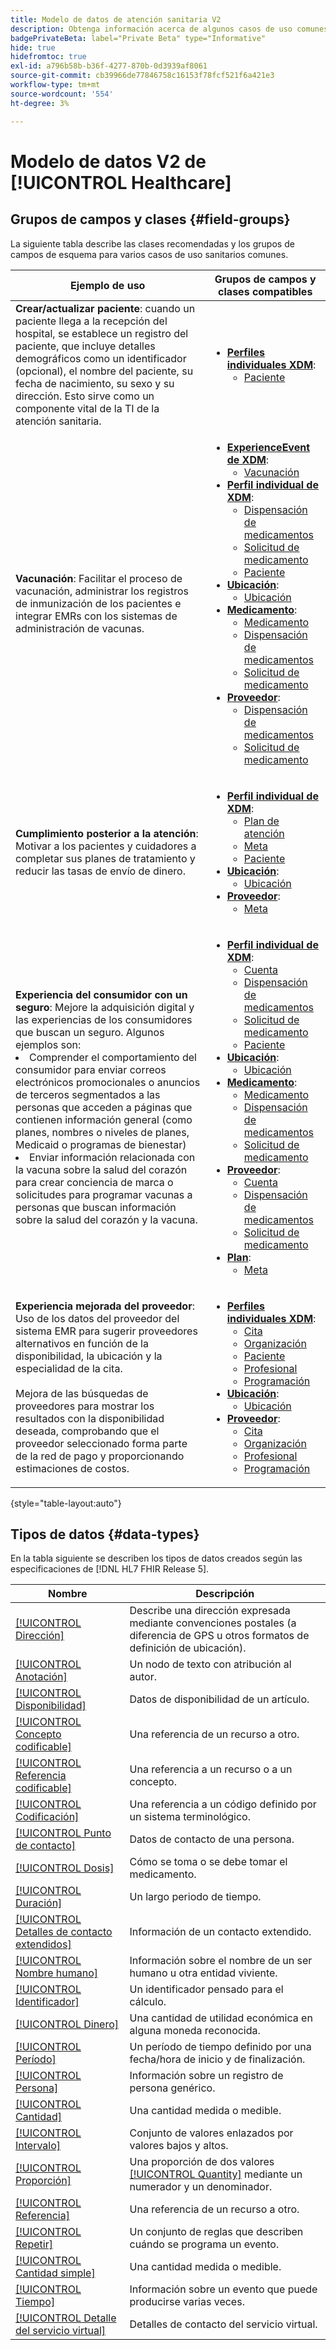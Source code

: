 ```yaml
---
title: Modelo de datos de atención sanitaria V2
description: Obtenga información acerca de algunos casos de uso comunes de atención médica y las mejores clases, grupos de campos relacionados y tipos de datos que se deben usar.
badgePrivateBeta: label="Private Beta" type="Informative"
hide: true
hidefromtoc: true
exl-id: a796b58b-b36f-4277-870b-0d3939af8061
source-git-commit: cb39966de77846758c16153f78fcf521f6a421e3
workflow-type: tm+mt
source-wordcount: '554'
ht-degree: 3%

---
```


# Modelo de datos V2 de [!UICONTROL Healthcare]

## Grupos de campos y clases {#field-groups}

La siguiente tabla describe las clases recomendadas y los grupos de campos de esquema para varios casos de uso sanitarios comunes.

| Ejemplo de uso | Grupos de campos y clases compatibles |
| --- | --- |
| **Crear/actualizar paciente**: cuando un paciente llega a la recepción del hospital, se establece un registro del paciente, que incluye detalles demográficos como un identificador (opcional), el nombre del paciente, su fecha de nacimiento, su sexo y su dirección. Esto sirve como un componente vital de la TI de la atención sanitaria. | <ul><li>**[Perfiles individuales XDM](../../classes/individual-profile.md)**:<ul><li>[Paciente](./field-groups/patient.md)</li></ul></li></ul> |
| **Vacunación**: Facilitar el proceso de vacunación, administrar los registros de inmunización de los pacientes e integrar EMRs con los sistemas de administración de vacunas. | <ul><li>**[ExperienceEvent de XDM](../../classes/experienceevent.md)**:<ul><li>[Vacunación](./field-groups/immunization.md)</li></ul></li><li>**[Perfil individual de XDM](../../classes/individual-profile.md)**:<ul><li>[Dispensación de medicamentos](./field-groups/medication-dispense.md)</li><li>[Solicitud de medicamento](./field-groups/medication-request.md)</li><li>[Paciente](./field-groups/patient.md)</li></ul></li><li>**[Ubicación](./classes/location.md)**:<ul><li>[Ubicación](./field-groups/location.md)</li></ul><li>**[Medicamento](../../classes/medication.md)**:<ul><li>[Medicamento](./field-groups/medication.md)</li><li>[Dispensación de medicamentos](./field-groups/medication-dispense.md)</li><li>[Solicitud de medicamento](./field-groups/medication-request.md)</li></ul></li><li>**[Proveedor](../../classes/provider.md)**:<ul><li>[Dispensación de medicamentos](./field-groups/medication-dispense.md)</li><li>[Solicitud de medicamento](./field-groups/medication-request.md)</li></ul></li></ul> |
| **Cumplimiento posterior a la atención**: Motivar a los pacientes y cuidadores a completar sus planes de tratamiento y reducir las tasas de envío de dinero. | <ul><li>**[Perfil individual de XDM](../../classes/individual-profile.md)**:<ul><li>[Plan de atención](./field-groups/care-plan.md)</li><li>[Meta](./field-groups/goal.md)</li><li>[Paciente](./field-groups/patient.md)</li></ul></li><li>**[Ubicación](./classes/location.md)**:<ul><li>[Ubicación](./field-groups/location.md)</li></ul><li>**[Proveedor](../../classes/provider.md)**:<ul><li>[Meta](./field-groups/goal.md)</li></ul></li></ul> |
| **Experiencia del consumidor con un seguro**: Mejore la adquisición digital y las experiencias de los consumidores que buscan un seguro. Algunos ejemplos son: <li> Comprender el comportamiento del consumidor para enviar correos electrónicos promocionales o anuncios de terceros segmentados a las personas que acceden a páginas que contienen información general (como planes, nombres o niveles de planes, Medicaid o programas de bienestar)</li><li> Enviar información relacionada con la vacuna sobre la salud del corazón para crear conciencia de marca o solicitudes para programar vacunas a personas que buscan información sobre la salud del corazón y la vacuna. </li> | <ul><li>**[Perfil individual de XDM](../../classes/individual-profile.md)**:<ul><li>[Cuenta](./field-groups/account.md)</li><li>[Dispensación de medicamentos](./field-groups/medication-dispense.md)</li><li>[Solicitud de medicamento](./field-groups/medication-request.md)</li><li>[Paciente](./field-groups/patient.md)</li></ul></li><li>**[Ubicación](./classes/location.md)**:<ul><li>[Ubicación](./field-groups/location.md)</li></ul><li>**[Medicamento](../../classes/medication.md)**:<ul><li>[Medicamento](./field-groups/medication.md)</li><li>[Dispensación de medicamentos](./field-groups/medication-dispense.md)</li><li>[Solicitud de medicamento](./field-groups/medication-request.md)</li></ul></li><li>**[Proveedor](../../classes/provider.md)**:<ul><li>[Cuenta](./field-groups/account.md)</li><li>[Dispensación de medicamentos](./field-groups/medication-dispense.md)</li><li>[Solicitud de medicamento](./field-groups/medication-request.md)</li></ul><li>**[Plan](../../classes/plan.md)**:<ul><li>[Meta](./field-groups/coverage.md)</li></ul></li></ul> |
| **Experiencia mejorada del proveedor**: Uso de los datos del proveedor del sistema EMR para sugerir proveedores alternativos en función de la disponibilidad, la ubicación y la especialidad de la cita. <br> <br>Mejora de las búsquedas de proveedores para mostrar los resultados con la disponibilidad deseada, comprobando que el proveedor seleccionado forma parte de la red de pago y proporcionando estimaciones de costos. | <ul><li>**[Perfiles individuales XDM](../../classes/individual-profile.md)**:<ul><li>[Cita](./field-groups/appointment.md)</li><li>[Organización](./field-groups/organization.md)</li><li>[Paciente](./field-groups/patient.md)</li><li>[Profesional](./field-groups/practioner.md)</li><li>[Programación](./field-groups/schedule.md)</li></ul></li><li>**[Ubicación](./classes/location.md)**:<ul><li>[Ubicación](./field-groups/location.md)</li></ul><li>**[Proveedor](../../classes/provider.md)**:<ul><li>[Cita](./field-groups/appointment.md)</li><li>[Organización](./field-groups/organization.md)</li><li>[Profesional](./field-groups/practioner.md)</li><li>[Programación](./field-groups/schedule.md)</li></ul></li></ul> |

{style="table-layout:auto"}

## Tipos de datos {#data-types}

En la tabla siguiente se describen los tipos de datos creados según las especificaciones de [!DNL HL7 FHIR Release 5].

| Nombre | Descripción |
| --- | --- |
| [[!UICONTROL Dirección]](./data-types/address.md) | Describe una dirección expresada mediante convenciones postales (a diferencia de GPS u otros formatos de definición de ubicación). |
| [[!UICONTROL Anotación]](./data-types/annotation.md) | Un nodo de texto con atribución al autor. |
| [[!UICONTROL Disponibilidad]](./data-types/availability.md) | Datos de disponibilidad de un artículo. |
| [[!UICONTROL Concepto codificable]](./data-types/codeable-concept.md) | Una referencia de un recurso a otro. |
| [[!UICONTROL Referencia codificable]](./data-types/codeable-reference.md) | Una referencia a un recurso o a un concepto. |
| [[!UICONTROL Codificación]](./data-types/coding.md) | Una referencia a un código definido por un sistema terminológico. |
| [[!UICONTROL Punto de contacto]](./data-types/contact-point.md) | Datos de contacto de una persona. |
| [[!UICONTROL Dosis]](./data-types/dosage.md) | Cómo se toma o se debe tomar el medicamento. |
| [[!UICONTROL Duración]](./data-types/duration.md) | Un largo periodo de tiempo. |
| [[!UICONTROL Detalles de contacto extendidos]](./data-types/extended-contact-detail.md) | Información de un contacto extendido. |
| [[!UICONTROL Nombre humano]](./data-types/human-name.md) | Información sobre el nombre de un ser humano u otra entidad viviente. |
| [[!UICONTROL Identificador]](./data-types/identifier.md) | Un identificador pensado para el cálculo. |
| [[!UICONTROL Dinero]](./data-types/money.md) | Una cantidad de utilidad económica en alguna moneda reconocida. |
| [[!UICONTROL Período]](./data-types/period.md) | Un período de tiempo definido por una fecha/hora de inicio y de finalización. |
| [[!UICONTROL Persona]](./data-types/person.md) | Información sobre un registro de persona genérico. |
| [[!UICONTROL Cantidad]](./data-types/quantity.md) | Una cantidad medida o medible. |
| [[!UICONTROL Intervalo]](./data-types/range.md) | Conjunto de valores enlazados por valores bajos y altos. |
| [[!UICONTROL Proporción]](./data-types/ratio.md) | Una proporción de dos valores [[!UICONTROL Quantity]](./data-types/quantity.md) mediante un numerador y un denominador. |
| [[!UICONTROL Referencia]](./data-types/reference.md) | Una referencia de un recurso a otro. |
| [[!UICONTROL Repetir]](./data-types/repeat.md) | Un conjunto de reglas que describen cuándo se programa un evento. |
| [[!UICONTROL Cantidad simple]](./data-types/simple-quantity.md) | Una cantidad medida o medible. |
| [[!UICONTROL Tiempo]](./data-types/timing.md) | Información sobre un evento que puede producirse varias veces. |
| [[!UICONTROL Detalle del servicio virtual]](./data-types/virtual-service-detail.md) | Detalles de contacto del servicio virtual. |

